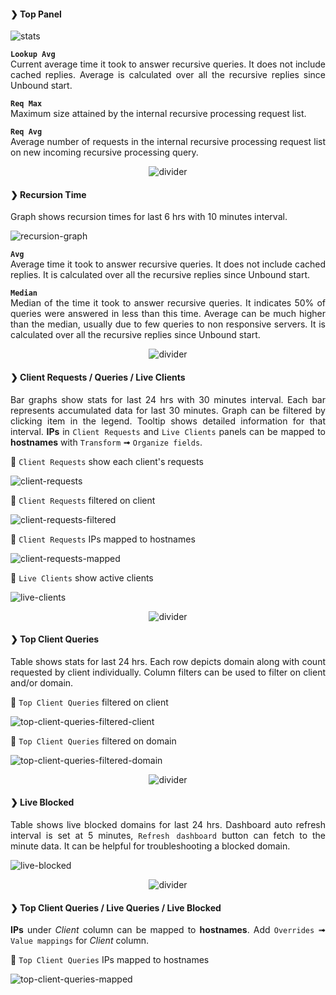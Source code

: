
<div align="justify">

#### ❯ Top Panel
![stats](https://user-images.githubusercontent.com/11185794/220017124-f0f26b72-f824-4236-8350-2f6f60187526.png)

**`Lookup Avg`**  
Current average time it took to answer recursive queries. It does not include cached replies. Average is calculated over all the recursive replies since Unbound start.

**`Req Max`**  
Maximum size attained by the internal recursive processing request list.

**`Req Avg`**  
Average number of requests in the internal recursive processing request list on new incoming recursive processing query.

<div align="center">
  <img src="https://user-images.githubusercontent.com/11185794/205388020-99c057ad-ee9d-440b-8df9-587f5c133f2e.png?raw=true" alt="divider"/>
</div>

#### ❯ Recursion Time
Graph shows recursion times for last 6 hrs with 10 minutes interval.
  
![recursion-graph](https://user-images.githubusercontent.com/11185794/220017145-ecfd028a-7e77-4503-9113-010fdbc66819.png)

**`Avg`**  
Average time it took to answer recursive queries. It does not include cached replies. It is calculated over all the recursive replies since Unbound start.
  
**`Median`**  
Median of the time it took to answer recursive queries. It indicates 50% of queries were answered in less than this time. Average can be much higher than the median, usually due to few queries to non responsive servers.  It is calculated over all the recursive replies since Unbound start.

<div align="center">
  <img src="https://user-images.githubusercontent.com/11185794/205388020-99c057ad-ee9d-440b-8df9-587f5c133f2e.png?raw=true" alt="divider"/>
</div>

#### ❯ Client Requests / Queries / Live Clients
Bar graphs show stats for last 24 hrs with 30 minutes interval. Each bar represents accumulated data for last 30 minutes. Graph can be filtered by clicking item in the legend. Tooltip shows detailed information for that interval. **IPs** in `Client Requests` and `Live Clients` panels can be mapped to **hostnames** with `Transform` ➟ `Organize fields`.

🔹 `Client Requests` show each client's requests

![client-requests](https://user-images.githubusercontent.com/11185794/220108487-9bc0ac1b-2900-476d-a5c3-855601c7b57c.png)

🔹 `Client Requests` filtered on client

![client-requests-filtered](https://user-images.githubusercontent.com/11185794/220108557-e52a10ad-87ce-4354-bd12-aa3b8ac1ebe3.png)

🔹 `Client Requests` IPs mapped to hostnames

![client-requests-mapped](https://user-images.githubusercontent.com/11185794/220220888-0950aebf-bc65-44e4-baf6-e54024ce1f53.png)

🔹 `Live Clients` show active clients
  
![live-clients](https://user-images.githubusercontent.com/11185794/220217145-79888d69-b51b-419b-aa02-6168c860e500.png)

<div align="center">
  <img src="https://user-images.githubusercontent.com/11185794/205388020-99c057ad-ee9d-440b-8df9-587f5c133f2e.png?raw=true" alt="divider"/>
</div>

#### ❯ Top Client Queries
Table shows stats for last 24 hrs. Each row depicts domain along with count requested by client individually. Column filters can be used to filter on client and/or domain. 

🔹 `Top Client Queries` filtered on client
  
![top-client-queries-filtered-client](https://user-images.githubusercontent.com/11185794/220221744-6d756162-57be-43ea-bbbc-7fd64e392fd9.png)

🔹 `Top Client Queries` filtered on domain

![top-client-queries-filtered-domain](https://user-images.githubusercontent.com/11185794/220221770-5c885f77-bf5b-4156-9cd9-ddf5a3f90c76.png)


<div align="center">
  <img src="https://user-images.githubusercontent.com/11185794/205388020-99c057ad-ee9d-440b-8df9-587f5c133f2e.png?raw=true" alt="divider"/>
</div>

#### ❯ Live Blocked
Table shows live blocked domains for last 24 hrs. Dashboard auto refresh interval is set at 5 minutes, `Refresh dashboard` button can fetch to the minute data. It can be helpful for troubleshooting a blocked domain.

![live-blocked](https://user-images.githubusercontent.com/11185794/220223333-0e1b4a2c-2351-41a1-930f-c858852c726c.png)

<div align="center">
  <img src="https://user-images.githubusercontent.com/11185794/205388020-99c057ad-ee9d-440b-8df9-587f5c133f2e.png?raw=true" alt="divider"/>
</div>

#### ❯ Top Client Queries / Live Queries / Live Blocked
**IPs** under _Client_ column can be mapped to **hostnames**. Add `Overrides` ➟ `Value mappings` for _Client_ column.

🔹 `Top Client Queries` IPs mapped to hostnames

![top-client-queries-mapped](https://user-images.githubusercontent.com/11185794/220246706-66c3fd0a-ce95-40e3-b74a-500aec5a0b42.png)
</div>
